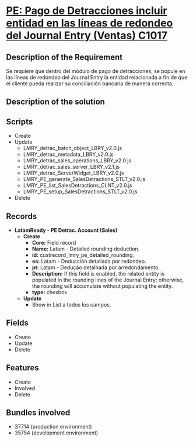 # [PE: Pago de Detracciones incluir entidad en las líneas de redondeo del Journal Entry (Ventas) C1017](https://docs.google.com/document/d/1KGKd3uSz04AfABCBtdibHk2JdjK8XxuGntnsatZLq7c/edit#heading=h.1mllta7bdj39)


## Description of the Requirement

Se requiere que dentro del módulo de pago de detracciones, se popule en las líneas de redondeo del Journal Entry la entidad relacionada a fin de que el cliente pueda realizar su conciliación bancaria de manera correcta.

## Description of the solution


## Scripts
+ Create
+ Update
    + LMRY_detrac_batch_object_LBRY_v2.0.js
    + LMRY_detrac_metadata_LBRY_v2.0.js
    + LMRY_detrac_sales_operations_LBRY_v2.0.js
    + LMRY_detrac_sales_server_LBRY_v2.1.js
    + LMRY_detrac_ServerWidget_LBRY_v2.0.js
    + LMRY_PE_generate_SalesDetractions_STLT_v2.0.js
    + LMRY_PE_list_SalesDetractions_CLNT_v2.0.js
    + LMRY_PE_setup_SalesDetractions_STLT_v2.0.js
+ Delete

## Records

+ **LatamReady - PE Detrac. Account (Sales)**
    + **Create** 
        + **Core:** Field record
        + **Name:** Latam - Detailed rounding deduction.
        + **id:** custrecord_lmry_pe_detailed_rounding.
        + **es:** Latam - Deducción detallada por redondeo.
        + **pt:** Latam - Dedução detalhada por arredondamento.
        + **Description:** If this field is enabled, the related entity is populated in the rounding lines of the Journal Entry; otherwise, the rounding will accumulate without populating the entity.
        + **type:** chexbox
    + **Update**
        + Show in List a todos los campos.

## Fields
+ Create
+ Update 
+ Delete

## Features
+ Create
+ Involved
+ Delete

## Bundles involved
+ 37714 (production environment)
+ 35754 (development environment)

























